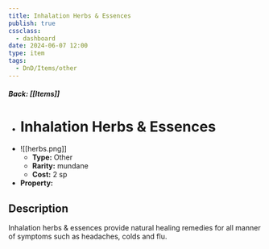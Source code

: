 ```yaml
---
title: Inhalation Herbs & Essences
publish: true
cssclass:
  - dashboard
date: 2024-06-07 12:00
type: item
tags:
  - DnD/Items/other
---
```


##### Back: [[Items]]

- # Inhalation Herbs & Essences
- ![[herbs.png]]
    - **Type:** Other
    - **Rarity:** mundane
    - **Cost:** 2 sp
- **Property:** 



## Description 

Inhalation herbs & essences provide natural healing remedies for all manner of symptoms such as headaches, colds and flu.
